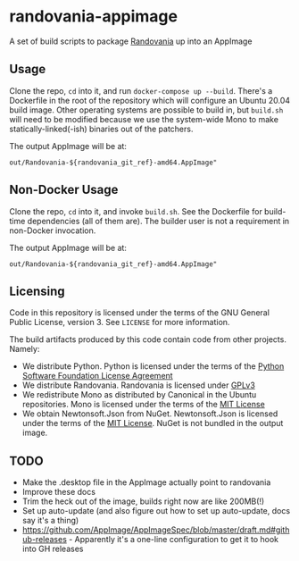 # randovania-appimage

A set of build scripts to package [Randovania](https://github.com/randovania/randovania) up into an AppImage

## Usage

Clone the repo, `cd` into it, and run `docker-compose up --build`. There's a Dockerfile in the root of the repository which will configure an Ubuntu 20.04 build image. Other operating systems are possible to build in, but `build.sh` will need to be modified because we use the system-wide Mono to make statically-linked(-ish) binaries out of the patchers.

The output AppImage will be at:

```
out/Randovania-${randovania_git_ref}-amd64.AppImage"
```

## Non-Docker Usage

Clone the repo, `cd` into it, and invoke `build.sh`. See the Dockerfile for build-time dependencies (all of them are). The builder user is not a requirement in non-Docker invocation.

The output AppImage will be at:

```
out/Randovania-${randovania_git_ref}-amd64.AppImage"
```

## Licensing

Code in this repository is licensed under the terms of the GNU General Public License, version 3. See `LICENSE` for more information.

The build artifacts produced by this code contain code from other projects. Namely:

* We distribute Python. Python is licensed under the terms of the [Python Software Foundation License Agreement](https://docs.python.org/3/license.html#psf-license)
* We distribute Randovania. Randovania is licensed under [GPLv3](https://github.com/randovania/randovania/blob/main/LICENSE)
* We redistribute Mono as distributed by Canonical in the Ubuntu repositories. Mono is licensed under the terms of the [MIT License](https://github.com/mono/mono/blob/main/LICENSE)
* We obtain Newtonsoft.Json from NuGet. Newtonsoft.Json is licensed under the terms of the [MIT License](https://github.com/JamesNK/Newtonsoft.Json/blob/master/LICENSE.md). NuGet is not bundled in the output image.

## TODO

* Make the .desktop file in the AppImage actually point to randovania
* Improve these docs
* Trim the heck out of the image, builds right now are like 200MB(!)
* Set up auto-update (and also figure out how to set up auto-update, docs say it's a thing)
 * https://github.com/AppImage/AppImageSpec/blob/master/draft.md#github-releases - Apparently it's a one-line configuration to get it to hook into GH releases
